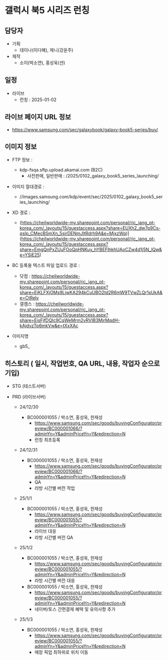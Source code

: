 # 갤럭시 북5 시리즈 런칭

## 담당자

+ 기획
    - 데이나(이다혜), 제니(강윤주)
+ 제작
    - 소이(박소연), 홍성욱(션)

## 일정

+ 라이브
    - 런칭 : 2025-01-02

##  라이브 페이지 URL 정보
 
+ https://www.samsung.com/sec/galaxybook/galaxy-book5-series/buy/ 

## 이미지 정보

- FTP 정보 : 
  - kdp-fsqa.sftp.upload.akamai.com (B2C)
    - 사전판매, 일반판매 : /2025/0102_galaxy_book5_series_launching/

- 이미지 절대경로 : 
  - //images.samsung.com/kdp/event/sec/2025/0102_galaxy_book5_series_launching/

- XD 경로 : 
  - (https://cheilworldwide-my.sharepoint.com/personal/ric_jang_pt-korea_com/_layouts/15/guestaccess.aspx?share=EUXh2_dw7p9Cs-qslp_CMecBSmXn_5sirDENmJltRdrh9A&e=MjxzWq)](https://cheilworldwide-my.sharepoint.com/personal/ric_jang_pt-korea_com/_layouts/15/guestaccess.aspx?share=EmgQnPxZUuFOoQpHNKuy_hYBEFlhkhUAoCZw4d1j5N_lQw&e=YSiE25)

- BC 등록용 텍스트 파일 업로드 경로 :
  - 닷컴   : https://cheilworldwide-my.sharepoint.com/personal/ric_jang_pt-korea_com/_layouts/15/guestaccess.aspx?share=EjKLFXjOMs9LjwKA294kCuUBO2td2R6mW9TVwZLQr1sUkA&e=CtRelv
  - 갤캠스 : https://cheilworldwide-my.sharepoint.com/personal/ric_jang_pt-korea_com/_layouts/15/guestaccess.aspx?share=EisFjfDQIc9CqWeMrm2vRVIB3MirMqdH-kAjdvzTp6mkVw&e=tXxXAc

- 이미지명
  - gb5_

## 히스토리 ( 일시, 작업번호, QA URL, 내용, 작업자 순으로 기입)

- STG (테스트서버)

- PRD (라이브서버)

  - 24/12/30
    - BC000001055 / 박소연, 홍성욱, 한재성
      - https://www.samsung.com/sec/goods/buyingConfigurator/preview/BC000001066/?adminYn=Y&adminPriceYn=Y&redirection=N
      - 런칭 최초등록

  - 24/12/31
    - BC000001055 / 박소연, 홍성욱, 한재성
      - https://www.samsung.com/sec/goods/buyingConfigurator/preview/BC000001066/?adminYn=Y&adminPriceYn=Y&redirection=N
      - QA
      - 라방 시간별 버전 작업

  - 25/1/1
    - BC000001055 / 박소연, 홍성욱, 한재성
      - https://www.samsung.com/sec/goods/buyingConfigurator/preview/BC000001055/?adminYn=Y&adminPriceYn=Y&redirection=N
      - 라이브 대응
      - 라방 시간별 버전 QA

  - 25/1/2
    - BC000001055 / 박소연, 홍성욱, 한재성
      - https://www.samsung.com/sec/goods/buyingConfigurator/preview/BC000001055/?adminYn=Y&adminPriceYn=Y&redirection=N
      - 라방 시간별 버전 대응
    - BC000001055 / 박소연, 홍성욱, 한재성
      - https://www.samsung.com/sec/goods/buyingConfigurator/preview/BC000001055/?adminYn=Y&adminPriceYn=Y&redirection=N
      - 네이버/토스 간편결제 혜택 및 유의사항 추가

  - 25/1/3
    - BC000001055 / 박소연, 홍성욱, 한재성
      - https://www.samsung.com/sec/goods/buyingConfigurator/preview/BC000001055/?adminYn=Y&adminPriceYn=Y&redirection=N
      - 매장 픽업 최하위로 위치 이동